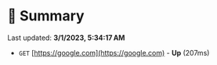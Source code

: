 # 📖 Summary
Last updated: **3/1/2023, 5:34:17 AM**

- `GET` [https://google.com](https://google.com) - **Up** (207ms)
